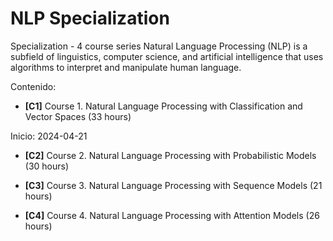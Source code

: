 # NLP Specialization

Specialization - 4 course series Natural Language Processing (NLP) is a subfield of linguistics, computer science, and artificial intelligence that uses algorithms to interpret and manipulate human language. 


Contenido: 

- **[C1]** Course 1. Natural Language Processing with Classification and Vector Spaces
(33 hours)

Inicio: 2024-04-21


- **[C2]** Course 2. Natural Language Processing with Probabilistic Models
(30 hours)

- **[C3]** Course 3. Natural Language Processing with Sequence Models
(21 hours)

- **[C4]** Course 4. Natural Language Processing with Attention Models
(26 hours)
